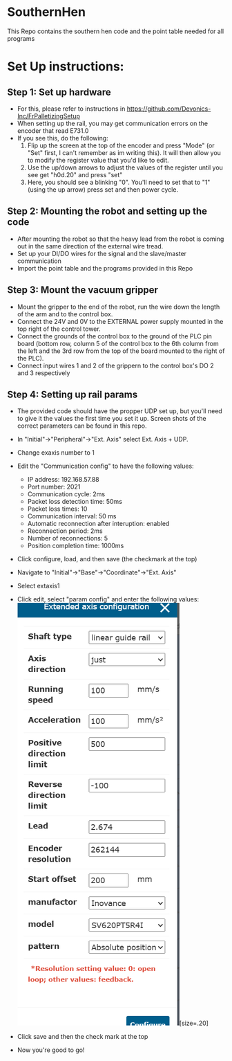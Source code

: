 # SouthernHen
This Repo contains the southern hen code and the point table needed for all programs


# Set Up instructions:

## Step 1: Set up hardware
- For this, please refer to instructions in https://github.com/Devonics-Inc/FrPalletizingSetup
- When setting up the rail, you may get communication errors on the encoder that read E731.0
- If you see this, do the following:
    1) Flip up the screen at the top of the encoder and press "Mode" (or "Set" first, I can't remember as im writing this). It will then allow you to modify the register value that you'd like to edit.
    2) Use the up/down arrows to adjust the values of the register until you see get "h0d.20" and press "set"
    3) Here, you should see a blinking "0". You'll need to set that to "1"  (using the up arrow) press set and then power cycle.

## Step 2: Mounting the robot and setting up the code
- After mounting the robot so that the heavy lead from the robot is coming out in the same direction of the external wire tread.
- Set up your DI/DO wires for the signal and the slave/master communication
- Import the point table and the programs provided in this Repo

## Step 3: Mount the vacuum gripper
- Mount the gripper to the end of the robot, run the wire down the length of the arm and to the control box. 
- Connect the 24V and 0V to the EXTERNAL power supply mounted in the top right of the control tower.
- Connect the grounds of the control box to the ground of the PLC pin board (bottom row, column 5 of the control box to the 6th column from the left and the 3rd row from the top of the board mounted to the right of the PLC).
- Connect input wires 1 and 2 of the grippern to the control box's DO 2 and 3 respectively

## Step 4: Setting up rail params
 - The provided code should have the propper UDP set up, but you'll need to give it the values the first time you set it up. Screen shots of the correct parameters can be found in this repo.
 - In "Initial"->"Peripheral"->"Ext. Axis" select Ext. Axis + UDP.
 - Change exaxis number to 1
 - Edit the "Communication config" to have the following values:

    - IP address: 192.168.57.88
    - Port number: 2021
    - Communication cycle: 2ms
    - Packet loss detection time: 50ms
    - Packet loss times: 10
    - Communication interval: 50 ms
    - Automatic reconnection after interuption: enabled
    - Reconnection period: 2ms
    - Number of reconnections: 5
    - Position completion time: 1000ms

 - Click configure, load, and then save (the checkmark at the top)
 - Navigate to "Initial"->"Base"->"Coordinate"->"Ext. Axis"
 - Select extaxis1
 - Click edit, select "param config" and enter the following values: 
 ![alt text](image.png)[size=.20]
 - Click save and then the check mark at the top
 - Now you're good to go!
